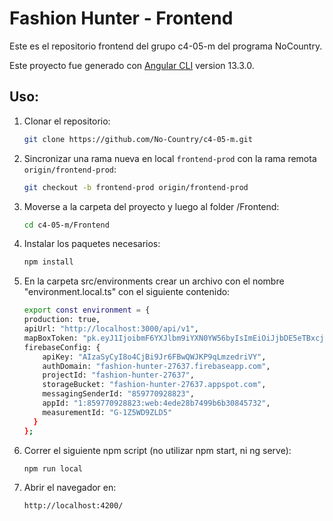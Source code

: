 # Fashion Hunter - Frontend

Este es el repositorio frontend del grupo c4-05-m del programa NoCountry.

Este proyecto fue generado con [Angular CLI](https://github.com/angular/angular-cli) version 13.3.0.

## Uso:

1. Clonar el repositorio:
    ```sh
    git clone https://github.com/No-Country/c4-05-m.git
    ```
2. Sincronizar una rama nueva en local `frontend-prod` con la rama remota `origin/frontend-prod`:
    ```sh
    git checkout -b frontend-prod origin/frontend-prod
    ```
3. Moverse a la carpeta del proyecto y luego al folder /Frontend:
    ```sh
    cd c4-05-m/Frontend
    ```
4. Instalar los paquetes necesarios:
    ```sh
    npm install
    ```
5. En la carpeta src/environments crear un archivo con el nombre "environment.local.ts" con el siguiente contenido:
    ```sh
    export const environment = {
    production: true,
    apiUrl: "http://localhost:3000/api/v1",
    mapBoxToken: "pk.eyJ1IjoibmF6YXJlbm9iYXN0YW56byIsImEiOiJjbDE5eTBxcjgwMWtlM2Zwamh3cWZ6Nmd0In0.QoZkJmffJebZGfpVaNDTBA",
    firebaseConfig: {
        apiKey: "AIzaSyCyI8o4CjBi9Jr6FBwQWJKP9qLmzedriVY",
        authDomain: "fashion-hunter-27637.firebaseapp.com",
        projectId: "fashion-hunter-27637",
        storageBucket: "fashion-hunter-27637.appspot.com",
        messagingSenderId: "859770928823",
        appId: "1:859770928823:web:4ede28b7499b6b30845732",
        measurementId: "G-1Z5WD9ZLD5"
      }
    };
    ```
6. Correr el siguiente npm script (no utilizar npm start, ni ng serve):
    ```sh
    npm run local
    ```
7. Abrir el navegador en:
    ```sh
    http://localhost:4200/
    ```
